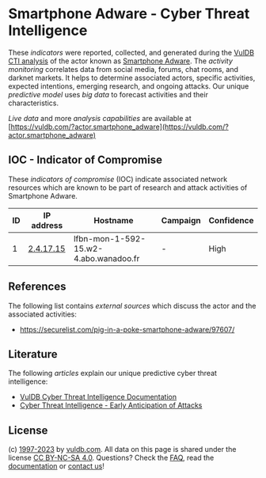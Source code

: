 # Smartphone Adware - Cyber Threat Intelligence

These _indicators_ were reported, collected, and generated during the [VulDB CTI analysis](https://vuldb.com/?kb.cti) of the actor known as [Smartphone Adware](https://vuldb.com/?actor.smartphone_adware). The _activity monitoring_ correlates data from social media, forums, chat rooms, and darknet markets. It helps to determine associated actors, specific activities, expected intentions, emerging research, and ongoing attacks. Our unique _predictive model_ uses _big data_ to forecast activities and their characteristics.

_Live data_ and more _analysis capabilities_ are available at [https://vuldb.com/?actor.smartphone_adware](https://vuldb.com/?actor.smartphone_adware)

## IOC - Indicator of Compromise

These _indicators of compromise_ (IOC) indicate associated network resources which are known to be part of research and attack activities of Smartphone Adware.

ID | IP address | Hostname | Campaign | Confidence
-- | ---------- | -------- | -------- | ----------
1 | [2.4.17.15](https://vuldb.com/?ip.2.4.17.15) | lfbn-mon-1-592-15.w2-4.abo.wanadoo.fr | - | High

## References

The following list contains _external sources_ which discuss the actor and the associated activities:

* https://securelist.com/pig-in-a-poke-smartphone-adware/97607/

## Literature

The following _articles_ explain our unique predictive cyber threat intelligence:

* [VulDB Cyber Threat Intelligence Documentation](https://vuldb.com/?kb.cti)
* [Cyber Threat Intelligence - Early Anticipation of Attacks](https://www.scip.ch/en/?labs.20201022)

## License

(c) [1997-2023](https://vuldb.com/?kb.changelog) by [vuldb.com](https://vuldb.com/?kb.about). All data on this page is shared under the license [CC BY-NC-SA 4.0](https://creativecommons.org/licenses/by-nc-sa/4.0/). Questions? Check the [FAQ](https://vuldb.com/?kb.faq), read the [documentation](https://vuldb.com/?kb) or [contact us](https://vuldb.com/?contact)!
